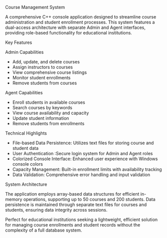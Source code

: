  Course Management System

A comprehensive C++ console application designed to streamline course administration and student enrollment processes. This system features a dual-access architecture with separate Admin and Agent interfaces, providing role-based functionality for educational institutions.

 Key Features

Admin Capabilities
- Add, update, and delete courses
- Assign instructors to courses
- View comprehensive course listings
- Monitor student enrollments
- Remove students from courses

Agent Capabilities
- Enroll students in available courses
- Search courses by keywords
- View course availability and capacity
- Update student information
- Remove students from enrollments

Technical Highlights

- File-based Data Persistence: Utilizes text files for storing course and student data
- User Authentication :Secure login system for Admin and Agent roles
- Colorized Console Interface: Enhanced user experience with Windows console colors
- Capacity Management: Built-in enrollment limits with availability tracking
- Data Validation: Comprehensive error handling and input validation

System Architecture

The application employs array-based data structures for efficient in-memory operations, supporting up to 50 courses and 200 students. Data persistence is maintained through separate text files for courses and students, ensuring data integrity across sessions.

Perfect for educational institutions seeking a lightweight, efficient solution for managing course enrollments and student records without the complexity of a full database system.
